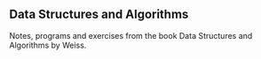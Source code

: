 ## Data Structures and Algorithms
Notes, programs and exercises from the book Data Structures and Algorithms by Weiss.
